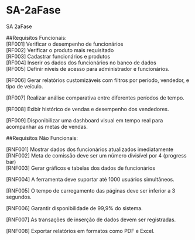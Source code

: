 # SA-2aFase
SA 2aFase
<div>
##Requisitos Funcionais:
  
</div>
<div>
  
</div>
<div>
[RF001] Verificar o desempenho de funcionários
  
</div>
<div>
[RF002] Verificar o produto mais requisitado
  
</div>
<div>
[RF003] Cadastrar funcionários e produtos
  
</div>
<div>
[RF004] Inserir os dados dos funcionários no banco de dados
  
</div>
<div>
[RF005] Definir níveis de acesso para administrador e funcionários.
  
</div>
<div>
  
[RF006] Gerar relatórios customizáveis com filtros por período, vendedor, e tipo de veículo.
</div>
<div>
  
[RF007] Realizar análise comparativa entre diferentes períodos de tempo.
</div>
<div>
  
[RF008] Exibir histórico de vendas e desempenho dos vendedores.
</div>
<div>
  
[RF009] Disponibilizar uma dashboard visual em tempo real para acompanhar as metas de vendas.
</div>

<div>
  
##Requisitos Não Funcionais:
</div>
<div>
[RNF001] Mostrar dados dos funcionários atualizados imediatamente
  
</div>
<div>
[RNF002] Meta de comissão deve ser um número divisível por 4 (progress bar)
  
</div>
<div>
[RNF003] Gerar gráficos e tabelas dos dados de funcionários
  
</div>
<div>
  
[RNF004] A ferramenta deve suportar até 1000 usuários simultâneos.
</div>
<div>
  
[RNF005] O tempo de carregamento das páginas deve ser inferior a 3 segundos.
</div>
<div>
  
[RNF006] Garantir disponibilidade de 99,9% do sistema.
</div>
<div>
  
[RNF007] As transações de inserção de dados devem ser registradas.
</div>
<div>
  
[RNF008] Exportar relatórios em formatos como PDF e Excel.
</div>


